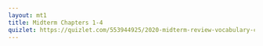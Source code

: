 ```yaml
---
layout: mt1
title: Midterm Chapters 1-4
quizlet: https://quizlet.com/553944925/2020-midterm-review-vocabulary-chs-1-4-flash-cards/
---
```


